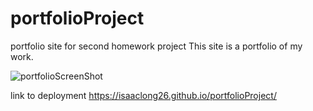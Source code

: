 # portfolioProject
portfolio site for second homework project
This site is a portfolio of my work. 

![portfolioScreenShot](https://user-images.githubusercontent.com/54558961/132599913-a8923d93-c4d2-40e2-92d3-dc00155b2325.jpg)

link to deployment 
https://isaaclong26.github.io/portfolioProject/





